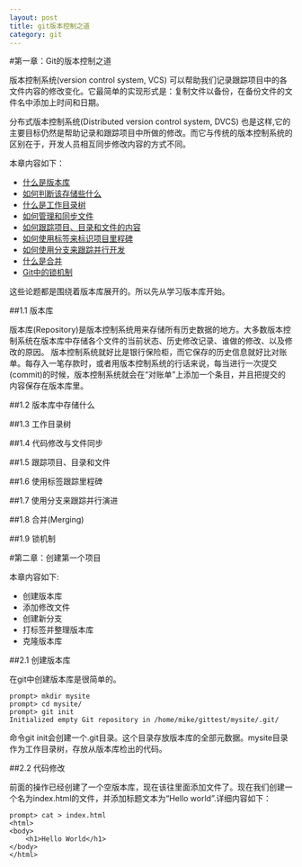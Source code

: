 ```yaml
---
layout: post
title: git版本控制之道
category: git
---
```


#第一章：Git的版本控制之道  

  版本控制系统(version control system, VCS) 可以帮助我们记录跟踪项目中的各文件内容的修改变化。它最简单的实现形式是：复制文件以备份，在备份文件的文件名中添加上时间和日期。
  
 分布式版本控制系统(Distributed version control system, DVCS) 也是这样,它的主要目标仍然是帮助记录和跟踪项目中所做的修改。而它与传统的版本控制系统的区别在于，开发人员相互同步修改内容的方式不同。
  
本章内容如下：

*  <a href='#1.1'>什么是版本库</a>
*  <a href='#1.2'>如何判断该存储些什么</a>
*  <a href='#1.3'>什么是工作目录树</a>
*  <a href='#1.4'>如何管理和同步文件</a>
*  <a href='#1.5'>如何跟踪项目、目录和文件的内容</a>
*  <a href='#1.6'>如何使用标签来标识项目里程碑</a>
*  <a href='#1.7'>如何使用分支来跟踪并行开发</a>
*  <a href='#1.8'>什么是合并</a>
*  <a href='#1.9'>Git中的锁机制</a>

这些论题都是围绕着版本库展开的。所以先从学习版本库开始。

##<a id='1.1'>1.1 版本库</a>  

版本库(Repository)是版本控制系统用来存储所有历史数据的地方。大多数版本控制系统在版本库中存储各个文件的当前状态、历史修改记录、谁做的修改、以及修改的原因。
版本控制系统就好比是银行保险柜，而它保存的历史信息就好比对账单。每存入一笔存款时，或者用版本控制系统的行话来说，每当进行一次提交(commit)的时候，版本控制系统就会在“对账单”上添加一个条目，并且把提交的内容保存在版本库里。

##<a id='1.2'>1.2 版本库中存储什么</a>

##<a id='1.3'>1.3 工作目录树</a>

##<a id='1.4'>1.4 代码修改与文件同步</a>

##<a id='1.5'>1.5 跟踪项目、目录和文件</a>

##<a id='1.6'>1.6 使用标签跟踪里程碑</a>

##<a id='1.7'>1.7 使用分支来跟踪并行演进</a>

##<a id='1.8'>1.8 合并(Merging)</a>

##<a id='1.9'>1.9 锁机制</a>
  


#第二章：创建第一个项目  

本章内容如下:

* 创建版本库
* 添加修改文件
* 创建新分支
* 打标签并整理版本库
* 克隆版本库

##2.1 创建版本库

在git中创建版本库是很简单的。


	prompt> mkdir mysite
	prompt> cd mysite/
	prompt> git init 
	Initialized empty Git repository in /home/mike/gittest/mysite/.git/

命令git init会创建一个.git目录。这个目录存放版本库的全部元数据。mysite目录作为工作目录树，存放从版本库检出的代码。

##2.2 代码修改

前面的操作已经创建了一个空版本库，现在该往里面添加文件了。现在我们创建一个名为index.html的文件，并添加标题文本为“Hello world”.详细内容如下：

	prompt> cat > index.html
	<html>
	<body>
        <h1>Hello World</h1>
    </body>
    </html>


	

